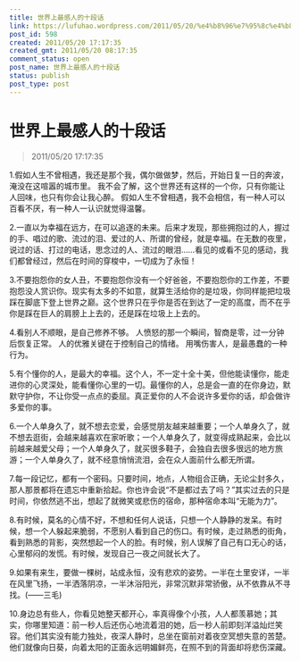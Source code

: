 ```yaml
---
title: 世界上最感人的十段话
link: https://lufuhao.wordpress.com/2011/05/20/%e4%b8%96%e7%95%8c%e4%b8%8a%e6%9c%80%e6%84%9f%e4%ba%ba%e7%9a%84%e5%8d%81%e6%ae%b5%e8%af%9d/
post_id: 598
created: 2011/05/20 17:17:35
created_gmt: 2011/05/20 08:17:35
comment_status: open
post_name: 世界上最感人的十段话
status: publish
post_type: post
---
```


# 世界上最感人的十段话

> 2011/05/20 17:17:35

 

1.假如人生不曾相遇，我还是那个我，偶尔做做梦，然后，开始日复一日的奔波，淹没在这喧嚣的城市里。 我不会了解，这个世界还有这样的一个你，只有你能让人回味，也只有你会让我心醉。 假如人生不曾相遇，我不会相信，有一种人可以百看不厌，有一种人一认识就觉得温馨。

  
2.一直以为幸福在远方，在可以追逐的未来。后来才发现，那些拥抱过的人，握过的手、唱过的歌、流过的泪、爱过的人、所谓的曾经，就是幸福。在无数的夜里，说过的话、打过的电话，思念过的人、流过的眼泪……看见的或看不见的感动，我们都曾经过，然后在时间的穿梭中，一切成为了永恒！

  
3.不要抱怨你的女人丑，不要抱怨你没有一个好爸爸，不要抱怨你的工作差，不要抱怨没人赏识你。现实有太多的不如意，就算生活给你的是垃圾，你同样能把垃圾踩在脚底下登上世界之巅。这个世界只在乎你是否在到达了一定的高度，而不在乎你是踩在巨人的肩膀上上去的，还是踩在垃圾上上去的。


4.看别人不顺眼，是自己修养不够。 人愤怒的那一个瞬间，智商是零，过一分钟后恢复正常。 人的优雅关键在于控制自己的情绪。 用嘴伤害人，是最愚蠢的一种行为。

  
5.有个懂你的人，是最大的幸福。这个人，不一定十全十美，但他能读懂你，能走进你的心灵深处，能看懂你心里的一切。最懂你的人，总是会一直的在你身边，默默守护你，不让你受一点点的委屈。真正爱你的人不会说许多爱你的话，却会做许多爱你的事。

  
6.一个人单身久了，就不想去恋爱，会感觉朋友越来越重要；一个人单身久了，就不想去逛街，会越来越喜欢在家听歌；一个人单身久了，就变得成熟起来，会比以前越来越爱父母；一个人单身久了，就买很多鞋子，会独自去很多很远的地方旅游；一个人单身久了，就不经意悄悄流泪，会在众人面前什么都无所谓。

  
7.每一段记忆，都有一个密码。只要时间，地点，人物组合正确，无论尘封多久，那人那景都将在遗忘中重新拾起。你也许会说“不是都过去了吗？”其实过去的只是时间，你依然逃不出，想起了就微笑或悲伤的宿命，那种宿命本叫“无能为力”。

  
8.有时候，莫名的心情不好，不想和任何人说话，只想一个人静静的发呆。有时候，想一个人躲起来脆弱，不愿别人看到自己的伤口。有时候，走过熟悉的街角，看到熟悉的背影，突然想起一个人的脸。有时候，别人误解了自己有口无心的话，心里郁闷的发慌。有时候，发现自己一夜之间就长大了。

  
9.如果有来生，要做一棵树，站成永恒，没有悲欢的姿势。一半在土里安详，一半在风里飞扬，一半洒落阴凉，一半沐浴阳光，非常沉默非常骄傲，从不依靠从不寻找。(——三毛)

  
10.身边总有些人，你看见她整天都开心，率真得像个小孩，人人都羡慕她；其实，你哪里知道：前一秒人后还伤心地流着泪的她，后一秒人前即刻洋溢灿烂笑容。他们其实没有能力独处，夜深人静时，总坐在窗前对着夜空冥想失意的苦楚。他们就像向日葵，向着太阳的正面永远明媚鲜亮，在照不到的背面却将悲伤深藏。
